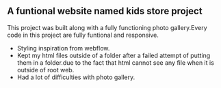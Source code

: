 ## A funtional website named kids store project 

This project was built along with a fully functioning photo gallery.Every code in this project are fully funtional and responsive.

* Styling inspiration from webflow. 
* Kept my html files outside of a folder after a failed attempt of putting them in a folder.due to the fact that html cannot see any file when it is outside of root web.
* Had a lot of difficulties with photo gallery.

